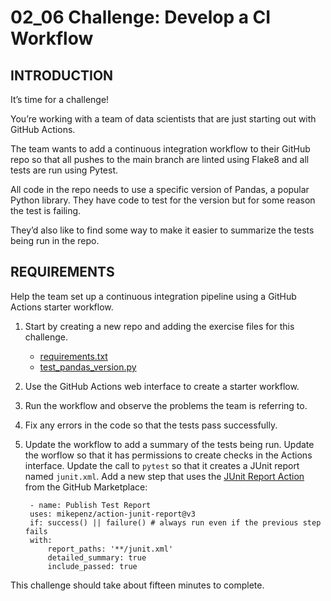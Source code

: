 # 02_06 Challenge: Develop a CI Workflow

## INTRODUCTION
It’s time for a challenge!

You’re working with a team of data scientists that are just starting out with GitHub Actions.

The team wants to add a continuous integration workflow to their GitHub repo so that all pushes to the main branch are linted using Flake8 and all tests are run using Pytest.

All code in the repo needs to use a specific version of Pandas, a popular Python library. They have code to test for the version but for some reason the test is failing.

They’d also like to find some way to make it easier to summarize the tests being run in the repo.

## REQUIREMENTS
Help the team set up a continuous integration pipeline using a GitHub Actions starter workflow.

1. Start by creating a new repo and adding the exercise files for this challenge.

    - [requirements.txt](./requirements.txt)
    - [test_pandas_version.py](./test_pandas_version.py)

1. Use the GitHub Actions web interface to create a starter workflow.
1. Run the workflow and observe the problems the team is referring to.
1. Fix any errors in the code so that the tests pass successfully.
1. Update the workflow to add a summary of the tests being run. Update the worflow so that it has permissions to create checks in the Actions interface.  Update the call to `pytest` so that it creates a JUnit report named `junit.xml`.  Add a new step that uses the [JUnit Report Action](https://github.com/marketplace/actions/junit-report-action) from the GitHub Marketplace:

        - name: Publish Test Report
        uses: mikepenz/action-junit-report@v3
        if: success() || failure() # always run even if the previous step fails
        with:
            report_paths: '**/junit.xml'
            detailed_summary: true
            include_passed: true

This challenge should take about fifteen minutes to complete.
